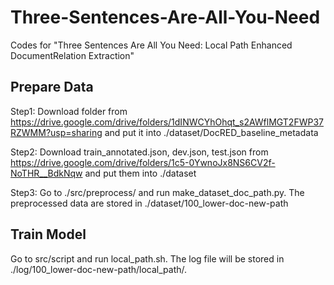 # Three-Sentences-Are-All-You-Need
Codes for "Three Sentences Are All You Need: Local Path Enhanced DocumentRelation Extraction"

## Prepare Data
Step1: Download folder from https://drive.google.com/drive/folders/1dINWCYhOhqt_s2AWflMGT2FWP37RZWMM?usp=sharing and put it into ./dataset/DocRED_baseline_metadata

Step2: Download train_annotated.json, dev.json, test.json from https://drive.google.com/drive/folders/1c5-0YwnoJx8NS6CV2f-NoTHR__BdkNqw and put them into ./dataset

Step3: Go to ./src/preprocess/ and run make_dataset_doc_path.py. The preprocessed data are stored in ./dataset/100_lower-doc-new-path

## Train Model
Go to src/script and run local_path.sh. The log file will be stored in ./log/100_lower-doc-new-path/local_path/.
